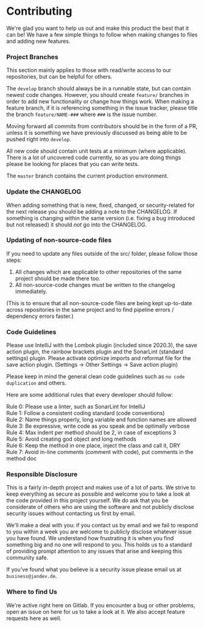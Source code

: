 # Contributing

We're glad you want to help us out and make this product the best that it can be! We have a few simple things to follow
when making changes to files and adding new features.

### Project Branches

This section mainly applies to those with read/write access to our repositories, but can be helpful for others.

The `develop` branch should always be in a runnable state, but can contain newest code changes. However, you should
create `feature/` branches in order to add new functionality or change how things work. When making a feature branch, if
it is referencing something in the issue tracker, please title the branch `feature/NAME-###` where `###` is the issue
number.

Moving forward all commits from contributors should be in the form of a PR, unless it is something we have previously
discussed as being able to be pushed right into `develop`.

All new code should contain unit tests at a minimum (where applicable). There is a lot of uncovered code currently, so
as you are doing things please be looking for places that you can write tests.

The `master` branch contains the current production environment.

### Update the CHANGELOG

When adding something that is new, fixed, changed, or security-related for the next release you should be adding a note
to the CHANGELOG. If something is changing within the same version (i.e. fixing a bug introduced but not released) it
should _not_ go into the CHANGELOG.

### Updating of non-source-code files

If you need to update any files outside of the src/ folder, please follow those steps:

1. All changes which are applicable to other repositories of the same project should be made there too.
2. All non-source-code changes must be written to the changelog immediately.

(This is to ensure that all non-source-code files are being kept up-to-date across repositories in the same project and
to find pipeline errors / dependency errors faster.)

### Code Guidelines

Please use IntelliJ with the Lombok plugin (included since 2020.3), the save action plugin, the rainbow brackets plugin
and the SonarLint (standard settings) plugin. Please activate optimize imports and reformat file for the save action
plugin. (Settings -> Other Settings -> Save action plugin)

Please keep in mind the general clean code guidelines such as `no code duplication` and others.

Here are some additional rules that every developer should follow:

Rule 0: Please use a linter, such as SonarLint for IntelliJ  
Rule 1: Follow a consistent coding standard (code conventions)  
Rule 2: Name things properly, long variable and function names are allowed  
Rule 3: Be expressive, write code as you speak and be optimally verbose  
Rule 4: Max indent per method should be 2, in case of exceptions 3  
Rule 5: Avoid creating god object and long methods  
Rule 6: Keep the method in one place, inject the class and call it, DRY  
Rule 7: Avoid in-line comments (comment with code), put comments in the method doc

### Responsible Disclosure

This is a fairly in-depth project and makes use of a lot of parts. We strive to keep everything as secure as possible
and welcome you to take a look at the code provided in this project yourself. We do ask that you be considerate of
others who are using the software and not publicly disclose security issues without contacting us first by email.

We'll make a deal with you: if you contact us by email and we fail to respond to you within a week you are welcome to
publicly disclose whatever issue you have found. We understand how frustrating it is when you find something big and no
one will respond to you. This holds us to a standard of providing prompt attention to any issues that arise and keeping
this community safe.

If you've found what you believe is a security issue please email us at `business@jandev.de`.

### Where to find Us

We're active right here on Gitlab. If you encounter a bug or other problems, open an issue on here for us to take a look
at it. We also accept feature requests here as well.